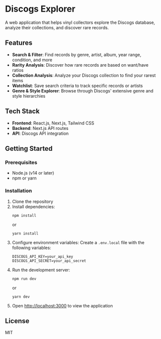 # Discogs Explorer

A web application that helps vinyl collectors explore the Discogs database, analyze their collections, and discover rare records.

## Features

- **Search & Filter**: Find records by genre, artist, album, year range, condition, and more
- **Rarity Analysis**: Discover how rare records are based on want/have ratios
- **Collection Analysis**: Analyze your Discogs collection to find your rarest items
- **Watchlist**: Save search criteria to track specific records or artists
- **Genre & Style Explorer**: Browse through Discogs' extensive genre and style hierarchies

## Tech Stack

- **Frontend**: React.js, Next.js, Tailwind CSS
- **Backend**: Next.js API routes
- **API**: Discogs API integration

## Getting Started

### Prerequisites

- Node.js (v14 or later)
- npm or yarn

### Installation

1. Clone the repository
2. Install dependencies:
   ```
   npm install
   ```
   or
   ```
   yarn install
   ```
3. Configure environment variables:
   Create a `.env.local` file with the following variables:
   ```
   DISCOGS_API_KEY=your_api_key
   DISCOGS_API_SECRET=your_api_secret
   ```
4. Run the development server:
   ```
   npm run dev
   ```
   or
   ```
   yarn dev
   ```
5. Open [http://localhost:3000](http://localhost:3000) to view the application

## License

MIT 